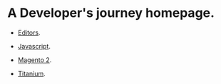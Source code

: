 # A Developer's journey homepage.

- [Editors](editors/index.md).

- [Javascript](javascript/index.md).

- [Magento 2](magento-2/index.md).

- [Titanium](titanium/index.md).
